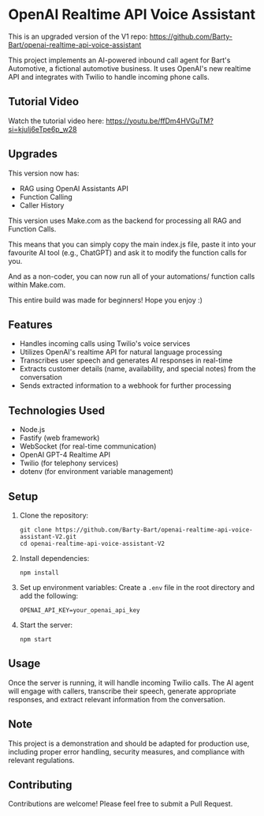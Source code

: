 # OpenAI Realtime API Voice Assistant

This is an upgraded version of the V1 repo: https://github.com/Barty-Bart/openai-realtime-api-voice-assistant

This project implements an AI-powered inbound call agent for Bart's Automotive, a fictional automotive business. It uses OpenAI's new realtime API and integrates with Twilio to handle incoming phone calls.

## Tutorial Video

Watch the tutorial video here: https://youtu.be/ffDm4HVGuTM?si=kjulj6eTpe6p_w28

## Upgrades

This version now has:

- RAG using OpenAI Assistants API
- Function Calling
- Caller History

This version uses Make.com as the backend for processing all RAG and Function Calls. 

This means that you can simply copy the main index.js file, paste it into your favourite AI tool (e.g., ChatGPT) and ask it to modify the function calls for you.

And as a non-coder, you can now run all of your automations/ function calls within Make.com.

This entire build was made for beginners! Hope you enjoy :)

## Features

- Handles incoming calls using Twilio's voice services
- Utilizes OpenAI's realtime API for natural language processing
- Transcribes user speech and generates AI responses in real-time
- Extracts customer details (name, availability, and special notes) from the conversation
- Sends extracted information to a webhook for further processing

## Technologies Used

- Node.js
- Fastify (web framework)
- WebSocket (for real-time communication)
- OpenAI GPT-4 Realtime API
- Twilio (for telephony services)
- dotenv (for environment variable management)

## Setup

1. Clone the repository:
   ```
   git clone https://github.com/Barty-Bart/openai-realtime-api-voice-assistant-V2.git
   cd openai-realtime-api-voice-assistant-V2
   ```

2. Install dependencies:
   ```
   npm install
   ```

3. Set up environment variables:
   Create a `.env` file in the root directory and add the following:
   ```
   OPENAI_API_KEY=your_openai_api_key
   ```

4. Start the server:
   ```
   npm start
   ```

## Usage

Once the server is running, it will handle incoming Twilio calls. The AI agent will engage with callers, transcribe their speech, generate appropriate responses, and extract relevant information from the conversation.

## Note

This project is a demonstration and should be adapted for production use, including proper error handling, security measures, and compliance with relevant regulations.

## Contributing

Contributions are welcome! Please feel free to submit a Pull Request.
